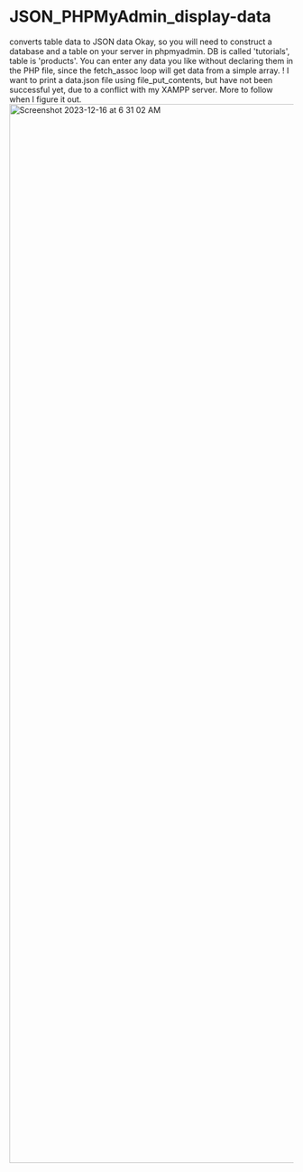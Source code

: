 # JSON_PHPMyAdmin_display-data
converts table data to JSON data 
Okay, so you will need to construct a database and a table on your server in phpmyadmin. DB is called 'tutorials', table is 'products'.
You can enter any data you like without declaring them in the PHP file, since the fetch_assoc loop will get data from a simple array.
! I want to print a data.json file using file_put_contents, but have not been successful yet, due to a conflict with my XAMPP server. More to follow when I figure it out. 
<img width="1875" alt="Screenshot 2023-12-16 at 6 31 02 AM" src="https://github.com/CGJohnson112/JSON_PHPMyAdmin_display-data/assets/22375594/722427ec-199e-4209-b4e6-641fbf33a43f">
